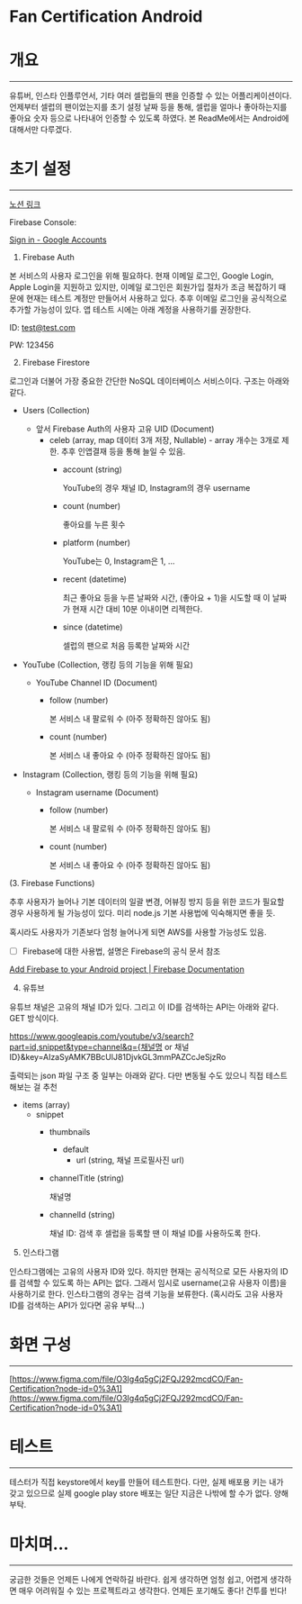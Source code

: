 # Fan Certification Android

# 개요

---

유튜버, 인스타 인플루언서, 기타 여러 셀럽들의 팬을 인증할 수 있는 어플리케이션이다. 언제부터 셀럽의 팬이었는지를 초기 설정 날짜 등을 통해, 셀럽을 얼마나 좋아하는지를 좋아요 숫자 등으로 나타내어 인증할 수 있도록 하였다. 본 ReadMe에서는 Android에 대해서만 다루겠다.

# 초기 설정

---

[노션 링크](https://www.notion.so/Fan-Certification-Android-a55ec9850b654d04b74b28d823ae9642)

Firebase Console: 

[Sign in - Google Accounts](https://console.firebase.google.com/u/0/project/fan-certification/overview)

1. Firebase Auth

본 서비스의 사용자 로그인을 위해 필요하다. 현재 이메일 로그인, Google Login, Apple Login을 지원하고 있지만, 이메일 로그인은 회원가입 절차가 조금 복잡하기 때문에 현재는 테스트 계정만 만들어서 사용하고 있다. 추후 이메일 로그인을 공식적으로 추가할 가능성이 있다. 앱 테스트 시에는 아래 계정을 사용하기를 권장한다.

ID: [test@test.com](mailto:test@test.com)

PW: 123456

2. Firebase Firestore

로그인과 더불어 가장 중요한 간단한 NoSQL 데이터베이스 서비스이다. 구조는 아래와 같다.

- Users (Collection)
    - 앞서 Firebase Auth의 사용자 고유 UID (Document)
        - celeb (array, map 데이터 3개 저장, Nullable) - array 개수는 3개로 제한. 추후 인앱결재 등을 통해 늘일 수 있음.
            - account (string)
                
                YouTube의 경우 채널 ID, Instagram의 경우 username
                
            - count (number)
                
                좋아요를 누른 횟수
                
            - platform (number)
                
                YouTube는 0, Instagram은 1, ...
                
            - recent (datetime)
                
                최근 좋아요 등을 누른 날짜와 시간, (좋아요 + 1)을 시도할 때 이 날짜가 현재 시간 대비 10분 이내이면 리젝한다.
                
            - since (datetime)
                
                셀럽의 팬으로 처음 등록한 날짜와 시간
                
- YouTube (Collection, 랭킹 등의 기능을 위해 필요)
    - YouTube Channel ID (Document)
        - follow (number)
            
            본 서비스 내 팔로워 수 (아주 정확하진 않아도 됨)
            
        - count (number)
            
            본 서비스 내 좋아요 수 (아주 정확하진 않아도 됨)
            
- Instagram (Collection, 랭킹 등의 기능을 위해 필요)
    - Instagram username (Document)
        - follow (number)
            
            본 서비스 내 팔로워 수 (아주 정확하진 않아도 됨)
            
        - count (number)
            
            본 서비스 내 좋아요 수 (아주 정확하진 않아도 됨)
            

(3. Firebase Functions)

추후 사용자가 늘어나 기본 데이터의 일괄 변경, 어뷰징 방지 등을 위한 코드가 필요할 경우 사용하게 될 가능성이 있다. 미리 node.js 기본 사용법에 익숙해지면 좋을 듯.

혹시라도 사용자가 기존보다 엄청 늘어나게 되면 AWS를 사용할 가능성도 있음.

- [ ]  Firebase에 대한 사용법, 설명은 Firebase의 공식 문서 참조

[Add Firebase to your Android project | Firebase Documentation](https://firebase.google.com/docs/android/setup?authuser=0)

4. 유튜브

유튜브 채널은 고유의 채널 ID가 있다. 그리고 이 ID를 검색하는 API는 아래와 같다. GET 방식이다.

https://www.googleapis.com/youtube/v3/search?part=id,snippet&type=channel&q={채널명 or 채널ID}&key=AIzaSyAMK7BBcUlJ81DjvkGL3mmPAZCcJeSjzRo

출력되는 json 파일 구조 중 일부는 아래와 같다. 다만 변동될 수도 있으니 직접 테스트해보는 걸 추천

- items (array)
    - snippet
        - thumbnails
            - default
                - url (string, 채널 프로필사진 url)
        - channelTitle (string)
            
            채널명
            
        - channelId (string)
            
            채널 ID: 검색 후 셀럽을 등록할 땐 이 채널 ID를 사용하도록 한다.
            

5. 인스타그램

인스타그램에는 고유의 사용자 ID와 있다. 하지만 현재는 공식적으로 모든 사용자의 ID를 검색할 수 있도록 하는 API는 없다. 그래서 임시로 username(고유 사용자 이름)을 사용하기로 한다. 인스타그램의 경우는 검색 기능을 보류한다. (혹시라도 고유 사용자 ID를 검색하는 API가 있다면 공유 부탁...)

# 화면 구성

---

[https://www.figma.com/file/O3Ig4q5gCj2FQJ292mcdCO/Fan-Certification?node-id=0%3A1](https://www.figma.com/file/O3Ig4q5gCj2FQJ292mcdCO/Fan-Certification?node-id=0%3A1)

# 테스트

---

테스터가 직접 keystore에서 key를 만들어 테스트한다. 다만, 실제 배포용 키는 내가 갖고 있으므로 실제 google play store 배포는 일단 지금은 나밖에 할 수가 없다. 양해 부탁.

# 마치며...

---

궁금한 것들은 언제든 나에게 연락하길 바란다. 쉽게 생각하면 엄청 쉽고, 어렵게 생각하면 매우 어려워질 수 있는 프로젝트라고 생각한다. 언제든 포기해도 좋다! 건투를 빈다!
